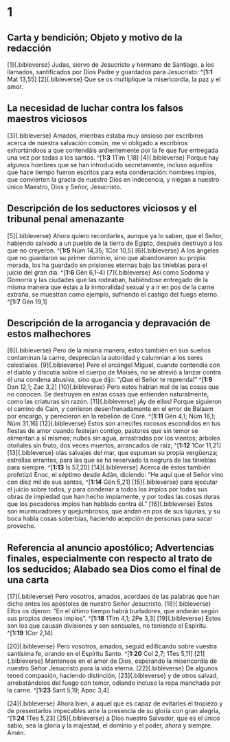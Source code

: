 # 1
## Carta y bendición; Objeto y motivo de la redacción
[1]{.bibleverse} Judas, siervo de Jesucristo y hermano de Santiago, a los llamados, santificados por Dios Padre y guardados para Jesucristo: ^[**1:1** Mat 13,55] [2]{.bibleverse} Que se os multiplique la misericordia, la paz y el amor.

## La necesidad de luchar contra los falsos maestros viciosos
[3]{.bibleverse} Amados, mientras estaba muy ansioso por escribiros acerca de nuestra salvación común, me vi obligado a escribiros exhortándoos a que contendáis ardientemente por la fe que fue entregada una vez por todas a los santos. ^[**1:3** 1Tim 1,18] [4]{.bibleverse} Porque hay algunos hombres que se han introducido secretamente, incluso aquellos que hace tiempo fueron escritos para esta condenación: hombres impíos, que convierten la gracia de nuestro Dios en indecencia, y niegan a nuestro único Maestro, Dios y Señor, Jesucristo.

## Descripción de los seductores viciosos y el tribunal penal amenazante
[5]{.bibleverse} Ahora quiero recordarles, aunque ya lo saben, que el Señor, habiendo salvado a un pueblo de la tierra de Egipto, después destruyó a los que no creyeron. ^[**1:5** Núm 14,35; 1Cor 10,5] [6]{.bibleverse} A los ángeles que no guardaron su primer dominio, sino que abandonaron su propia morada, los ha guardado en prisiones eternas bajo las tinieblas para el juicio del gran día. ^[**1:6** Gén 6,1-4] [7]{.bibleverse} Así como Sodoma y Gomorra y las ciudades que las rodeaban, habiéndose entregado de la misma manera que éstas a la inmoralidad sexual y a ir en pos de la carne extraña, se muestran como ejemplo, sufriendo el castigo del fuego eterno. ^[**1:7** Gén 19,1]

## Descripción de la arrogancia y depravación de estos malhechores
[8]{.bibleverse} Pero de la misma manera, estos también en sus sueños contaminan la carne, desprecian la autoridad y calumnian a los seres celestiales. [9]{.bibleverse} Pero el arcángel Miguel, cuando contendía con el diablo y discutía sobre el cuerpo de Moisés, no se atrevió a lanzar contra él una condena abusiva, sino que dijo: “¡Que el Señor te reprenda!” ^[**1:9** Dan 12,1; Zac 3,2] [10]{.bibleverse} Pero estos hablan mal de las cosas que no conocen. Se destruyen en estas cosas que entienden naturalmente, como las criaturas sin razón. [11]{.bibleverse} ¡Ay de ellos! Porque siguieron el camino de Caín, y corrieron desenfrenadamente en el error de Balaam por encargo, y perecieron en la rebelión de Coré. ^[**1:11** Gén 4,1; Núm 16,1; Núm 31,16] [12]{.bibleverse} Estos son arrecifes rocosos escondidos en tus fiestas de amor cuando festejan contigo, pastores que sin temor se alimentan a sí mismos; nubes sin agua, arrastradas por los vientos; árboles otoñales sin fruto, dos veces muertos, arrancados de raíz; ^[**1:12** 1Cor 11,21] [13]{.bibleverse} olas salvajes del mar, que espuman su propia vergüenza; estrellas errantes, para las que se ha reservado la negrura de las tinieblas para siempre. ^[**1:13** Is 57,20] [14]{.bibleverse} Acerca de éstos también profetizó Enoc, el séptimo desde Adán, diciendo: “He aquí que el Señor vino con diez mil de sus santos, ^[**1:14** Gén 5,21] [15]{.bibleverse} para ejecutar el juicio sobre todos, y para condenar a todos los impíos por todas sus obras de impiedad que han hecho impíamente, y por todas las cosas duras que los pecadores impíos han hablado contra él.” [16]{.bibleverse} Estos son murmuradores y quejumbrosos, que andan en pos de sus lujurias, y su boca habla cosas soberbias, haciendo acepción de personas para sacar provecho.

## Referencia al anuncio apostólico; Advertencias finales, especialmente con respecto al trato de los seducidos; Alabado sea Dios como el final de una carta
[17]{.bibleverse} Pero vosotros, amados, acordaos de las palabras que han dicho antes los apóstoles de nuestro Señor Jesucristo. [18]{.bibleverse} Ellos os dijeron: “En el último tiempo habrá burladores, que andarán según sus propios deseos impíos”. ^[**1:18** 1Tim 4,1; 2Pe 3,3] [19]{.bibleverse} Estos son los que causan divisiones y son sensuales, no teniendo el Espíritu. ^[**1:19** 1Cor 2,14]

[20]{.bibleverse} Pero vosotros, amados, seguid edificando sobre vuestra santísima fe, orando en el Espíritu Santo. ^[**1:20** Col 2,7; 1Tes 5,11] [21]{.bibleverse} Manteneos en el amor de Dios, esperando la misericordia de nuestro Señor Jesucristo para la vida eterna. [22]{.bibleverse} De algunos tened compasión, haciendo distinción, [23]{.bibleverse} y de otros salvad, arrebatándolos del fuego con temor, odiando incluso la ropa manchada por la carne. ^[**1:23** Sant 5,19; Apoc 3,4]

[24]{.bibleverse} Ahora bien, a aquel que es capaz de evitarles el tropiezo y de presentarlos impecables ante la presencia de su gloria con gran alegría, ^[**1:24** 1Tes 5,23] [25]{.bibleverse} a Dios nuestro Salvador, que es el único sabio, sea la gloria y la majestad, el dominio y el poder, ahora y siempre. Amén.